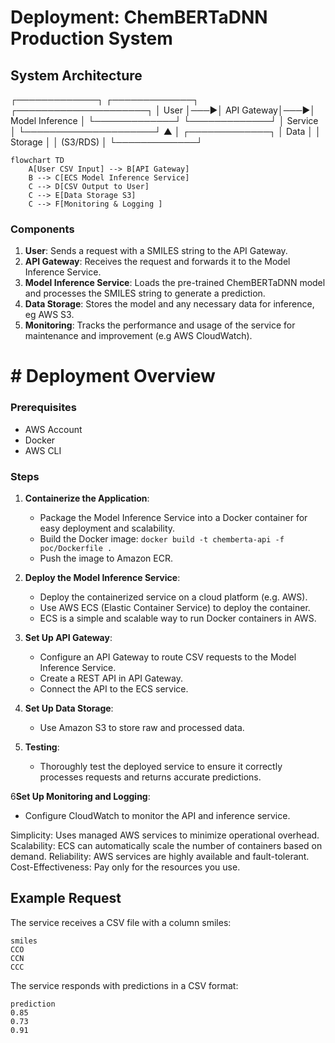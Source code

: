 # Deployment: ChemBERTaDNN Production System


## **System Architecture**

┌─────────────┐    ┌─────────────┐    ┌─────────────────────┐
│   User      │───▶│  API Gateway│───▶│ Model Inference     │
└─────────────┘    └─────────────┘    │   Service           │
                                      └─────────────────────┘
                                          ▲
                                          │
                                   ┌─────────────┐
                                   │   Data      │
                                   │  Storage    │
                                   │  (S3/RDS)   │
                                   └─────────────┘

```mermaid
flowchart TD
    A[User CSV Input] --> B[API Gateway]
    B --> C[ECS Model Inference Service]
    C --> D[CSV Output to User]
    C --> E[Data Storage S3]
    C --> F[Monitoring & Logging ]
```



### **Components**
1. **User**: Sends a request with a SMILES string to the API Gateway.
2. **API Gateway**: Receives the request and forwards it to the Model Inference Service.
3. **Model Inference Service**: Loads the pre-trained ChemBERTaDNN model and processes the SMILES string to generate a prediction.
4. **Data Storage**: Stores the model and any necessary data for inference, eg AWS S3. 
5. **Monitoring**: Tracks the performance and usage of the service for maintenance and improvement (e.g AWS CloudWatch). 

# # Deployment Overview
### **Prerequisites**
- AWS Account
- Docker
- AWS CLI

### **Steps**
1. **Containerize the Application**:
   - Package the Model Inference Service into a Docker container for easy deployment and scalability.
   - Build the Docker image: `docker build -t chemberta-api -f poc/Dockerfile .`
   - Push the image to Amazon ECR.

2. **Deploy the Model Inference Service**:  
   - Deploy the containerized service on a cloud platform (e.g. AWS).
   - Use AWS ECS (Elastic Container Service) to deploy the container. 
   - ECS is a simple and scalable way to run Docker containers in AWS.

3. **Set Up API Gateway**:
   - Configure an API Gateway to route CSV requests to the Model Inference Service.
   - Create a REST API in API Gateway.
   - Connect the API to the ECS service.

4. **Set Up Data Storage**:
   - Use Amazon S3 to store raw and processed data.
   
5. **Testing**: 
   - Thoroughly test the deployed service to ensure it correctly processes requests and returns accurate predictions.

6**Set Up Monitoring and Logging**:
   - Configure CloudWatch to monitor the API and inference service.


Simplicity: Uses managed AWS services to minimize operational overhead.
Scalability: ECS can automatically scale the number of containers based on demand.
Reliability: AWS services are highly available and fault-tolerant.
Cost-Effectiveness: Pay only for the resources you use.

## Example Request
The service receives a CSV file with a column smiles:
```` csv
smiles
CCO
CCN
CCC
````

The service responds with predictions in a CSV format:
```csv
prediction
0.85
0.73
0.91
```

